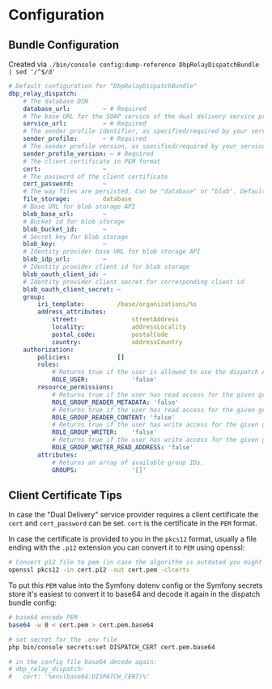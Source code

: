 # Configuration

## Bundle Configuration

Created via `./bin/console config:dump-reference DbpRelayDispatchBundle | sed '/^$/d'`

```yaml
# Default configuration for "DbpRelayDispatchBundle"
dbp_relay_dispatch:
    # The database DSN
    database_url:         ~ # Required
    # The base URL for the SOAP service of the dual delivery service provider
    service_url:          ~ # Required
    # The sender profile identifier, as specified/required by your service provider
    sender_profile:       ~ # Required
    # The sender profile version, as specified/required by your service provider
    sender_profile_version: ~ # Required
    # The client certificate in PEM format
    cert:                 ~
    # The password of the client certificate
    cert_password:        ~
    # The way files are persisted. Can be "database" or "blob". Defaults to "database"
    file_storage:         database
    # Base URL for blob storage API
    blob_base_url:        ~
    # Bucket id for blob storage
    blob_bucket_id:       ~
    # Secret key for blob storage
    blob_key:             ~
    # Identity provider base URL for blob storage API
    blob_idp_url:         ~
    # Identity provider client id for blob storage
    blob_oauth_client_id: ~
    # Identity provider client secret for corresponding client id
    blob_oauth_client_secret: ~
    group:
        iri_template:         /base/organizations/%s
        address_attributes:
            street:               streetAddress
            locality:             addressLocality
            postal_code:          postalCode
            country:              addressCountry
    authorization:
        policies:             []
        roles:
            # Returns true if the user is allowed to use the dispatch API.
            ROLE_USER:            'false'
        resource_permissions:
            # Returns true if the user has read access for the given group, limited to metadata.
            ROLE_GROUP_READER_METADATA: 'false'
            # Returns true if the user has read access for the given group, including delivery content. Implies the metadata reader role.
            ROLE_GROUP_READER_CONTENT: 'false'
            # Returns true if the user has write access for the given group. Implies all reader roles.
            ROLE_GROUP_WRITER:    'false'
            # Returns true if the user has write access for the given group and can read recipient addresses. Implies all reader/writer roles.
            ROLE_GROUP_WRITER_READ_ADDRESS: 'false'
        attributes:
            # Returns an array of available group IDs.
            GROUPS:               '[]'
```

## Client Certificate Tips

In case the "Dual Delivery" service provider requires a client certificate the `cert` and `cert_password` can be set. `cert` is the certificate in the `PEM` format.

In case the certificate is provided to you in the `pkcs12` format, usually a file ending with the `.p12` extension you can convert it to `PEM` using openssl:

```bash
# Convert p12 file to pem (in case the algorithm is outdated you might have to pass "-legacy")
openssl pkcs12 -in cert.p12 -out cert.pem -clcerts
```

To put this `PEM` value into the Symfony dotenv config or the Symfony secrets store it's easiest to convert it to base64 and decode it again in the dispatch bundle config:

```bash
# base64 encode PEM
base64 -w 0 < cert.pem > cert.pem.base64

# set secret for the .env file
php bin/console secrets:set DISPATCH_CERT cert.pem.base64

# in the config file base64 decode again:
# dbp_relay_dispatch:
#   cert: '%env(base64:DISPATCH_CERT)%'
```
